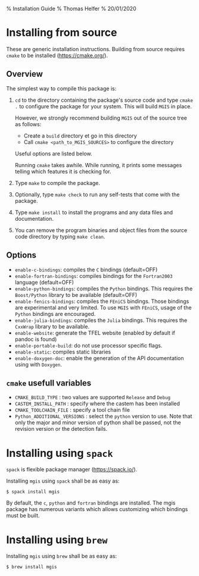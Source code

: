 % Installation Guide
% Thomas Helfer
% 20/01/2020

# Installing from source

These are generic installation instructions. Building from source
requires `cmake` to be installed (<https://cmake.org/>).

## Overview

The simplest way to compile this package is:

1. `cd` to the directory containing the package's source code and type
  `cmake .` to configure the package for your system. This will build
  `MGIS` in place.

   However, we strongly recommend building `MGIS` out of the source
   tree as follows:
   
   - Create a `build` directory et go in this directory
   - Call `cmake <path_to_MGIS_SOURCES>` to configure the directory

   Useful options are listed below.

   Running `cmake` takes awhile.  While running, it prints some
   messages telling which features it is checking for.

2. Type `make` to compile the package.

3. Optionally, type `make check` to run any self-tests that come with
  the package.

4. Type `make install` to install the programs and any data files and
  documentation.

5. You can remove the program binaries and object files from the source
  code directory by typing `make clean`.

## Options

- `enable-c-bindings`: compiles the `C` bindings (default=OFF)
- `enable-fortran-bindings`: compiles bindings for the `Fortran2003`
  language (default=OFF)
- `enable-python-bindings`: compiles the `Python` bindings. This requires
  the `Boost/Python` library to be available (default=OFF)
- `enable-fenics-bindings`: compiles the `FEniCS` bindings. Those
  bindings are experimental and very limited. To use `MGIS` with
  `FEniCS`, usage of the `Python` bindings are encouraged.
- `enable-julia-bindings`: compiles the `Julia` bindings. This requires
  the `CxxWrap` library to be available.
- `enable-website`: generate the TFEL website (enabled by default if
  pandoc is found)
- `enable-portable-build`: do not use processor specific flags.
- `enable-static`: compiles static libraries
- `enable-doxygen-doc`: enable the generation of the API documentation
  using with `Doxygen`.

## `cmake` usefull variables

- `CMAKE_BUILD_TYPE`           : two values are supported `Release` and `Debug`
- `CASTEM_INSTALL_PATH`        : specify where the castem has been installed
- `CMAKE_TOOLCHAIN_FILE`       : specify a tool chain file
- `Python_ADDITIONAL_VERSIONS` : select the `python` version to
  			         use. Note that only the major and minor
  			         version of python shall be passed, not
  			         the revision version or the detection
  			         fails.

# Installing using `spack`

`spack` is flexible package manager (https://spack.io/).

Installing `mgis` using `spack` shall be as easy as:

~~~~{.bash}
$ spack install mgis
~~~~

By default, the `c`, `python` and `fortran` bindings are installed. The
mgis package has numerous variants which allows customizing which
bindings must be built.

# Installing using `brew`

Installing `mgis` using `brew` shall be as easy as:

~~~~{.bash}
$ brew install mgis
~~~~